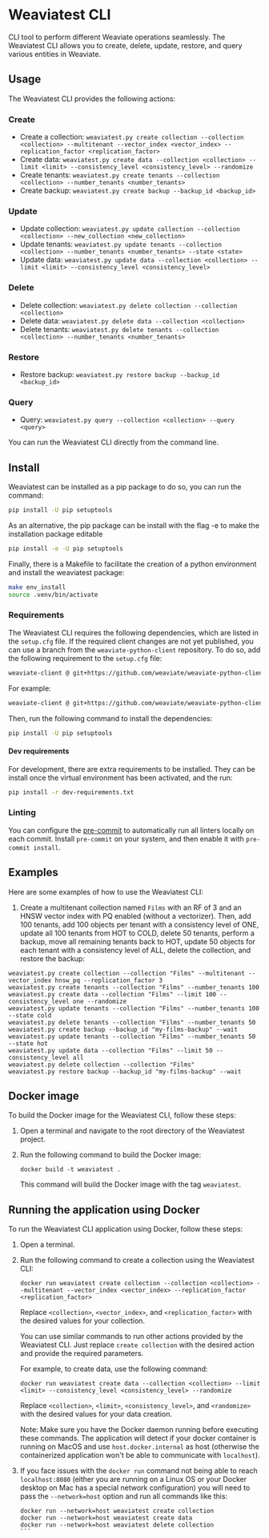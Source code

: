 # Weaviatest CLI

CLI tool to perform different Weaviate operations seamlessly. The Weaviatest CLI allows you to create, delete, update, restore, and query various entities in Weaviate.

## Usage

The Weaviatest CLI provides the following actions:

### Create

- Create a collection: `weaviatest.py create collection --collection <collection> --multitenant --vector_index <vector_index> --replication_factor <replication_factor>`
- Create data: `weaviatest.py create data --collection <collection> --limit <limit> --consistency_level <consistency_level> --randomize`
- Create tenants: `weaviatest.py create tenants --collection <collection> --number_tenants <number_tenants>`
- Create backup: `weaviatest.py create backup --backup_id <backup_id>`

### Update

- Update collection: `weaviatest.py update collection --collection <collection> --new_collection <new_collection>`
- Update tenants: `weaviatest.py update tenants --collection <collection> --number_tenants <number_tenants> --state <state>`
- Update data: `weaviatest.py update data --collection <collection> --limit <limit> --consistency_level <consistency_level>`

### Delete

- Delete collection: `weaviatest.py delete collection --collection <collection>`
- Delete data: `weaviatest.py delete data --collection <collection>`
- Delete tenants: `weaviatest.py delete tenants --collection <collection> --number_tenants <number_tenants>`

### Restore

- Restore backup: `weaviatest.py restore backup --backup_id <backup_id>`

### Query

- Query: `weaviatest.py query --collection <collection> --query <query>`

You can run the Weaviatest CLI directly from the command line.

## Install

Weaviatest can be installed as a pip package to do so, you can run the command:
``` bash
pip install -U pip setuptools
```

As an alternative, the pip package can be install with the flag -e to make the installation package editable
``` bash
pip install -e -U pip setuptools
```

Finally, there is a Makefile to facilitate the creation of a python environment and install the weaviatest package:
``` bash
make env_install
source .venv/bin/activate
```

### Requirements

The Weaviatest CLI requires the following dependencies, which are listed in the `setup.cfg` file. If the required client changes are not yet published, you can use a branch from the `weaviate-python-client` repository. To do so, add the following requirement to the `setup.cfg` file:

```bash
weaviate-client @ git+https://github.com/weaviate/weaviate-python-client.git@<branch>
```

For example:

```bash
weaviate-client @ git+https://github.com/weaviate/weaviate-python-client.git@dev/1.26
```

Then, run the following command to install the dependencies:

```bash
pip install -U pip setuptools
```

#### Dev requirements

For development, there are extra requirements to be installed. They can be install once the virtual environment has been activated, and the run:
``` bash
pip install -r dev-requirements.txt
```


### Linting

You can configure the [pre-commit](https://pre-commit.com/) to automatically run all linters locally on each commit. Install `pre-commit` on your system, and then enable it with `pre-commit install`.


## Examples

Here are some examples of how to use the Weaviatest CLI:

1. Create a multitenant collection named `Films` with an RF of 3 and an HNSW vector index with PQ enabled (without a vectorizer). Then, add 100 tenants, add 100 objects per tenant with a consistency level of ONE, update all 100 tenants from HOT to COLD, delete 50 tenants, perform a backup, move all remaining tenants back to HOT, update 50 objects for each tenant with a consistency level of ALL, delete the collection, and restore the backup:

```
weaviatest.py create collection --collection "Films" --multitenant --vector_index hnsw_pq --replication_factor 3
weaviatest.py create tenants --collection "Films" --number_tenants 100
weaviatest.py create data --collection "Films" --limit 100 --consistency_level one --randomize
weaviatest.py update tenants --collection "Films" --number_tenants 100 --state cold
weaviatest.py delete tenants --collection "Films" --number_tenants 50
weaviatest.py create backup --backup_id "my-films-backup" --wait
weaviatest.py update tenants --collection "Films" --number_tenants 50 --state hot
weaviatest.py update data --collection "Films" --limit 50 --consistency_level all
weaviatest.py delete collection --collection "Films"
weaviatest.py restore backup --backup_id "my-films-backup" --wait
```

## Docker image

To build the Docker image for the Weaviatest CLI, follow these steps:

1. Open a terminal and navigate to the root directory of the Weaviatest project.

2. Run the following command to build the Docker image:

    ```
    docker build -t weaviatest .
    ```

    This command will build the Docker image with the tag `weaviatest`.

## Running the application using Docker

To run the Weaviatest CLI application using Docker, follow these steps:

1. Open a terminal.

2. Run the following command to create a collection using the Weaviatest CLI:

    ```
    docker run weaviatest create collection --collection <collection> --multitenant --vector_index <vector_index> --replication_factor <replication_factor>
    ```

    Replace `<collection>`, `<vector_index>`, and `<replication_factor>` with the desired values for your collection.

    You can use similar commands to run other actions provided by the Weaviatest CLI. Just replace `create collection` with the desired action and provide the required parameters.

    For example, to create data, use the following command:

    ```
    docker run weaviatest create data --collection <collection> --limit <limit> --consistency_level <consistency_level> --randomize
    ```

    Replace `<collection>`, `<limit>`, `<consistency_level>`, and `<randomize>` with the desired values for your data creation.

    Note: Make sure you have the Docker daemon running before executing these commands. The application will detect if your docker container is running on MacOS and use `host.docker.internal` as host (otherwise the containerized application won't be able to communicate with `localhost`).

3. If you face issues with the `docker run` command not being able to reach `localhost:8080` (either you are running on a Linux OS or your Docker desktop on Mac has a special network configuration) you will need to pass the `--network=host` option and run all commands like this:

    ````
    docker run --network=host weaviatest create collection
    docker run --network=host weaviatest create data
    docker run --network=host weaviatest delete collection
    ```
